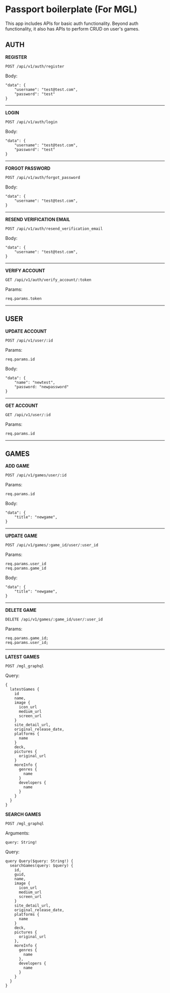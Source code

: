 # Passport boilerplate (For MGL)
This app includes APIs for basic auth functionality. Beyond auth functionality, it also has APIs to perform CRUD on user's games.


## AUTH

**REGISTER**
```
POST /api/v1/auth/register
```

Body:
```
"data": {
    "username": "test@test.com",
    "password": "test"
}
```

---

**LOGIN**
```
POST /api/v1/auth/login
```

Body:
```
"data": {
    "username": "test@test.com",
    "password": "test"
}
```

---

**FORGOT PASSWORD**
```
POST /api/v1/auth/forgot_password
```

Body:
```
"data": {
    "username": "test@test.com",
}
```

---

**RESEND VERIFICATION EMAIL**
```
POST /api/v1/auth/resend_verification_email
```

Body:
```
"data": {
    "username": "test@test.com",
}
```

---

**VERIFY ACCOUNT**
```
GET /api/v1/auth/verify_account/:token
```

Params:
```
req.params.token
```

---

## USER

**UPDATE ACCOUNT**
```
POST /api/v1/user/:id
```

Params:
```
req.params.id
```

Body:
```
"data": {
    "name": "newtest",
    "password: "newpassword"
}
```

---

**GET ACCOUNT**
```
GET /api/v1/user/:id
```

Params:
```
req.params.id
```

---

## GAMES

**ADD GAME**
```
POST /api/v1/games/user/:id
```

Params:
```
req.params.id
```

Body:
```
"data": {
    "title": "newgame",
}
```

---

**UPDATE GAME**
```
POST /api/v1/games/:game_id/user/:user_id
```

Params:
```
req.params.user_id
req.params.game_id
```

Body:
```
"data": {
    "title": "newgame",
}
```

---

**DELETE GAME**
```
DELETE /api/v1/games/:game_id/user/:user_id
```

Params:
```
req.params.game_id;
req.params.user_id;
```

---

**LATEST GAMES**
```
POST /mgl_graphql
```

Query:
```
{
  latestGames {
    id
    name,
    image {
      icon_url
      medium_url
      screen_url
    }
    site_detail_url,
    original_release_date,
    platforms {
      name
    }
    deck,
    pictures {
      original_url
    }
    moreInfo {
      genres {
        name
      }
      developers {
        name
      }
    }
  }
}
```

**SEARCH GAMES**
```
POST /mgl_graphql
```

Arguments:
```
query: String!
```

Query:
```
query Query($query: String!) {
  searchGames(query: $query) {
    id,
    guid,
    name,
    image {
      icon_url
      medium_url
      screen_url
    }
    site_detail_url,
    original_release_date,
    platforms {
      name
    }
    deck,
    pictures {
      original_url
    },
    moreInfo {
      genres {
        name
      },
      developers {
        name
      }
    }
  }
}
```